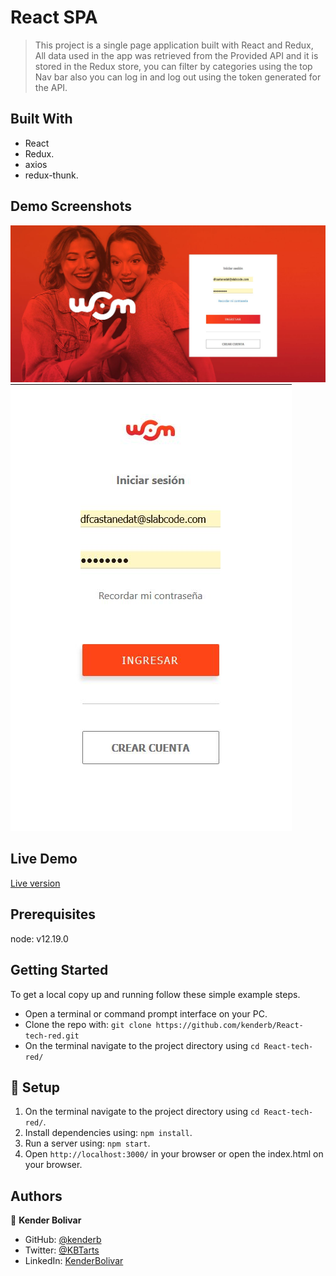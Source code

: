# React SPA

> This project is a single page application built with React and Redux, All data used in the app was retrieved from the 
> Provided API and it is stored in the Redux store, you can filter by categories using the top Nav bar also you can 
> log in and log out using the token generated for the API.
## Built With

- React
- Redux.
- axios
- redux-thunk.

## Demo Screenshots

![screenshot](Capture_01.JPG)
![screenshot](Capture_04.JPG)

## Live Demo

[Live version](https://nifty-bartik-e35865.netlify.app/)

## Prerequisites

node: v12.19.0
## Getting Started
To get a local copy up and running follow these simple example steps.

- Open a terminal or command prompt interface on your PC.
- Clone the repo with: `git clone https://github.com/kenderb/React-tech-red.git`
- On the terminal navigate to the project directory using `cd React-tech-red/`

## 📝 Setup

1. On the terminal navigate to the project directory using `cd React-tech-red/`.
2. Install dependencies using: `npm install`.
2. Run a server using: `npm start`.
3. Open `http://localhost:3000/` in your browser or open the index.html on your browser.


## Authors

👤 **Kender Bolivar**

- GitHub: [@kenderb](https://github.com/ken)
- Twitter: [@KBTarts](https://twitter.com/KBTarts )
- LinkedIn: [KenderBolivar](https://www.linkedin.com/in/kender-bolivar-1736086b/ )


